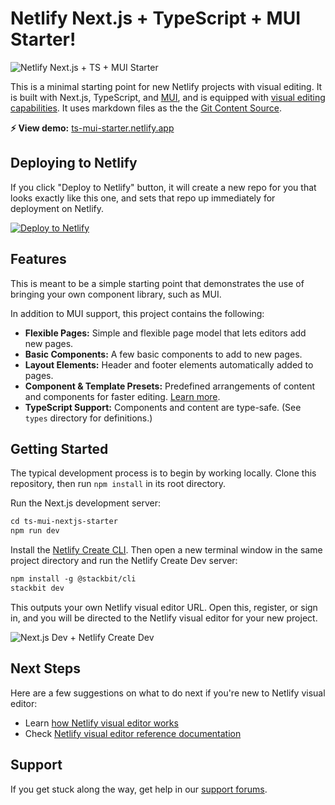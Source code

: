 # Netlify Next.js + TypeScript + MUI Starter!

![Netlify Next.js + TS + MUI Starter](https://assets.stackbit.com/docs/ts-nextjs-starter-thumb.png)

This is a minimal starting point for new Netlify projects with visual editing. It is built with Next.js, TypeScript, and [MUI](https://mui.com/), and is equipped with [visual editing capabilities](https://docs.netlify.com/visual-editor/visual-editing/). It uses markdown files as the the [Git Content Source](https://docs.netlify.com/create/content-sources/git/).

**⚡ View demo:** [ts-mui-starter.netlify.app](https://ts-mui-starter.netlify.app/)

## Deploying to Netlify

If you click "Deploy to Netlify" button, it will create a new repo for you that looks exactly like this one, and sets that repo up immediately for deployment on Netlify.

[![Deploy to Netlify](https://www.netlify.com/img/deploy/button.svg)](https://app.netlify.com/start/deploy?repository=https://github.com/netlify-templates/ts-mui-nextjs-starter)

## Features

This is meant to be a simple starting point that demonstrates the use of bringing your own component library, such as MUI.

In addition to MUI support, this project contains the following:

- **Flexible Pages:** Simple and flexible page model that lets editors add new pages.
- **Basic Components:** A few basic components to add to new pages.
- **Layout Elements:** Header and footer elements automatically added to pages.
- **Component & Template Presets:** Predefined arrangements of content and components for faster editing. [Learn more](https://docs.netlify.com/create/content-presets/).
- **TypeScript Support:** Components and content are type-safe. (See `types` directory for definitions.)

## Getting Started

The typical development process is to begin by working locally. Clone this repository, then run `npm install` in its root directory.

Run the Next.js development server:

```txt
cd ts-mui-nextjs-starter
npm run dev
```

Install the [Netlify Create CLI](https://www.npmjs.com/package/@stackbit/cli). Then open a new terminal window in the same project directory and run the Netlify Create Dev server:

```txt
npm install -g @stackbit/cli
stackbit dev
```

This outputs your own Netlify visual editor URL. Open this, register, or sign in, and you will be directed to the Netlify visual editor for your new project.

![Next.js Dev + Netlify Create Dev](https://assets.stackbit.com/docs/next-dev-stackbit-dev.png)

## Next Steps

Here are a few suggestions on what to do next if you're new to Netlify visual editor:

- Learn [how Netlify visual editor works](https://docs.netlify.com/visual-editor/overview/)
- Check [Netlify visual editor reference documentation](https://visual-editor-reference.netlify.com/)

## Support

If you get stuck along the way, get help in our [support forums](https://answers.netlify.com/).
